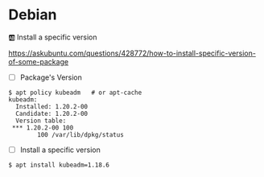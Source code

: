 # Debian


:ab: Install a specific version

https://askubuntu.com/questions/428772/how-to-install-specific-version-of-some-package

- [ ] Package's Version 

```
$ apt policy kubeadm   # or apt-cache
kubeadm:
  Installed: 1.20.2-00
  Candidate: 1.20.2-00
  Version table:
 *** 1.20.2-00 100
        100 /var/lib/dpkg/status
```

- [ ] Install a specific version 

```
$ apt install kubeadm=1.18.6
```

